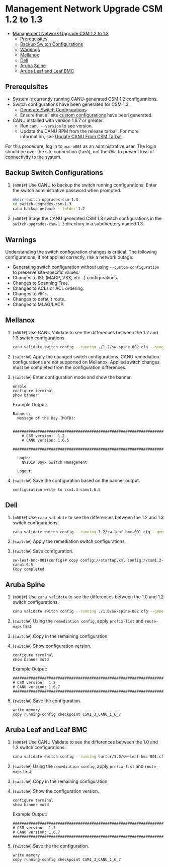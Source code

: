 # Management Network Upgrade CSM 1.2 to 1.3

- [Management Network Upgrade CSM 1.2 to 1.3](#management-network-upgrade-csm-12-to-13)
  - [Prerequisites](#prerequisites)
  - [Backup Switch Configurations](#backup-switch-configurations)
  - [Warnings](#warnings)
  - [Mellanox](#mellanox)
  - [Dell](#dell)
  - [Aruba Spine](#aruba-spine)
  - [Aruba Leaf and Leaf BMC](#aruba-leaf-and-leaf-bmc)

## Prerequisites

- System is currently running CANU-generated CSM 1.2 configurations.
- Switch configurations have been generated for CSM 1.3.
  - [Generate Switch Configurations](generate_switch_configs.md)
  - Ensure that all site [custom configurations](https://github.com/Cray-HPE/canu/#generate-switch-configs-including-custom-configurations) have been generated.
- CANU installed with version 1.6.7 or greater.
  - Run `canu --version` to see version.
  - Update the CANU RPM from the release tarball. For more information, see [Update CANU From CSM Tarball](canu/update_canu_from_csm_tarball.md)

For this procedure, log in to `ncn-m001` as an administrative user.  The login should be over the site connection (`lan0`), not the `CMN`, to prevent loss of connectivity to the system.

## Backup Switch Configurations

1. (`m001#`) Use CANU to backup the switch running configurations.  Enter the switch administrative password when prompted.

     ```bash
     mkdir switch-upgrades-csm-1.3
     cd switch-upgrades-csm-1.3
     canu backup network --folder 1.2
     ```

1. (`m001#`) Stage the CANU generated CSM 1.3 switch configurations in the `switch-upgrades-csm-1.3` directory in a subdirectory named 1.3.

## Warnings

Understanding the switch configuration changes is critical.  The following configurations, if not applied correctly, risk a network outage:

- Generating switch configuration without using `--custom-configuration` to preserve site-specific values.
- Changes to ISL (MAGP, VSX, etc...) configurations.
- Changes to Spanning Tree.
- Changes to ACLs or ACL ordering.
- Changes to `VRFs`.
- Changes to default route.
- Changes to MLAG/LACP.
  
## Mellanox

1. (`m001#`) Use CANU Validate to see the differences between the 1.2 and 1.3 switch configurations.

     ```bash
     canu validate switch config --running ./1.2/sw-spine-002.cfg --generated ./1.3/sw-spine-002.cfg --vendor mellanox
     ```

1. (`switch#`) Apply the changed switch configurations.  CANU remediation configurations are not supported on Mellanox.  Applied switch changes must be completed from the configuration differences.

1. (`switch#`) Enter configuration mode and show the banner.

   ```text
   enable
   configure terminal
   show banner
   ```

   Example Output:

   ```text
   Banners:
     Message of the Day (MOTD):

       ###############################################################################
       # CSM version:  1.2
       # CANU version: 1.6.5
       ###############################################################################

     Login:
       NVIDIA Onyx Switch Management

     Logout:
   ```

1. (`switch#`) Save the configuration based on the banner output.

   ```text
   configuration write to csm1.3-canu1.6.5
   ```

## Dell

1. (`m001#`) Use `canu validate` to see the differences between the 1.2 and 1.3 switch configurations.

     ```bash
     canu validate switch config --running 1.2/sw-leaf-bmc-001.cfg --generated 1.3/sw-leaf-bmc-001.cfg --vendor dell --remediation
     ```

1. (`switch#`) Apply the remediation switch configurations.

1. (`switch#`) Save configuration.

   ```text
   sw-leaf-bmc-001(config)# copy config://startup.xml config://csm1.2-canu1.6.5
   Copy completed
   ```

## Aruba Spine

1. (`m001#`) Use `canu validate` to see the differences between the 1.0 and 1.2 switch configurations.

    ```bash
    canu validate switch config --running ./1.0/sw-spine-002.cfg --generated ./1.2/sw-spine-002.cfg --vendor aruba --remediation
    ```

1. (`switch#`) Using the `remediation config`, apply `prefix-list` and `route-maps` first.

1. (`switch#`) Copy in the remaining configuration.

1. (`switch#`) Show configuration version.

   ```text
   configure terminal
   show banner motd
   ```

   Example Output:

   ```text
   ###############################################################################
   # CSM version:  1.2
   # CANU version: 1.6.7
   ###############################################################################
   ```

1. (`switch#`) Save the configuration.

   ```text
   write memory
   copy running-config checkpoint CSM1_3_CANU_1_6_7
   ```

## Aruba Leaf and Leaf BMC

1. (`m001#`) Use CANU Validate to see the differences between the 1.0 and 1.2 switch configurations.

   ```bash
   canu validate switch config --running surtur/1.0/sw-leaf-bmc-001.cfg --generated surtur/1.2/sw-leaf-bmc-001.cfg --vendor aruba --remediation
   ```

1. (`switch#`) Using the `remediation config`, apply `prefix-list` and `route-maps` first.

1. (`switch#`) Copy in the remaining configuration.

1. (`switch#`) Show the configuration version.

   ```text
   configure terminal
   show banner motd
   ```

   Example Output:

   ```text
   ###############################################################################
   # CSM version:  1.2
   # CANU version: 1.6.7
   ###############################################################################
   ```

1. (`switch#`) Save the the configuration.

   ```text
   write memory
   copy running-config checkpoint CSM1_3_CANU_1_6_7
   ```
